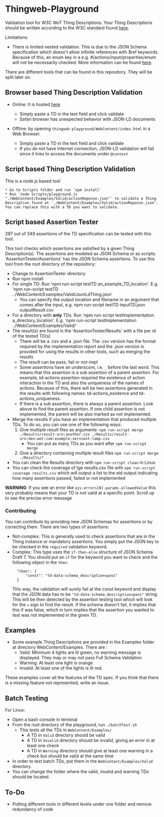 # Thingweb-Playground

Validation tool for W3C WoT Thing Descriptions. Your Thing Descriptions should be written according to the W3C standard found [here](https://w3c.github.io/wot-thing-description/#).

Limitations:

* There is limited nested validation. This is due to the JSON Schema specification which doesn't allow infinite references with $ref keywords. Because of this, an enum key in a e.g. #/actions/input/properties/enum will not be necessarily checked. More information can be found [here](http://json-schema.org/latest/json-schema-core.html#rfc.section.7).

There are different tools that can be found in this repository. They will be split later on.

## Browser based Thing Description Validation

* Online: It is hosted [here](http://plugfest.thingweb.io/playground/)
  * Simply paste a TD in the text field and click validate
  * Safari browser has unexpected behavior with JSON-LD documents

* Offline: by opening `thingweb-playground/WebContent/index.html` in a Web Browser.
  * Simply paste a TD in the text field and click validate
  * If you do not have Internet connection, JSON-LD validation will fail since it tries to access the documents under `@context`

## Script based Thing Description Validation

This is a node.js based tool

    * Go to Scripts folder and run `npm install`
    * Run `node Scripts/playground.js "./WebContent/Examples/Valid/actionReponse.json"` to validate a Thing Description found at `./WebContent/Examples/Valid/actionReponse.json'. You can replace this with a TD you want to validate.

## Script based Assertion Tester

297 out of 349 assertions of the TD specification can be tested with this tool.

This tool checks which assertions are satisfied by a given Thing Description(s). The assertions are modeled as JSON Schema or as scripts. 'AssertionTester/Assertions' has the JSON Schema assertions. To use this tool from the root directory of the repository:

* Change to AssertionTester directory
* Run npm install
* For single TD: Run 'npm run-script testTD an_example_TD_location'. E.g. 'npm run-script testTD ../WebContent/Examples/Valid/JsonLdThing.json' 
  * You can specify the output location and filename in an argument that comes after the input, e.g. npm run-script testTD inputTD.json outputResult.csv
* For a directory with **only** TDs: Run 'npm run-script testImplementation a_directory_location'. E.g. 'npm run-script testImplementation ../WebContent/Examples/Valid/' 
* The result(s) are found in the 'AssertionTester/Results' with a file per id of the tested TD(s)
  * There will be a .csv and a .json file. The .csv version has the format required by the implementation report and the .json version is provided for using the results in other tools, such as merging the results 
  * The result can be pass, fail or not-impl 
  * Some assertions have an underscore, i.e. `_` before the last word. This means that this assertion is a sub assertion of a parent assertion. For example, td-actions assertion required the existence of action interaction in the TD and also the uniqueness of the names of actions. Because of this, there will be two assertions generated in the results with following names: td-actions_existence and td-actions_uniqueness. 
  * If there is a sub assertion, there is always a parent assertion. Look above to find the parent assertion. If one child assertion is not implemented, the parent will be also marked as not implemented.
* Merge the results if you have an implementation that produced multiple TDs. To do so, you can use one of the following ways:
  1. Give multiple result files as arguments: `npm run-script merge ./Results/result-urn:another.csv ./Results/result-urn:dev:wot:com:example:servient:lamp.csv`
     * You can put as many TDs as you want after `npm run-script merge`
  2. Give a directory containing multiple result files `npm run-script merge ./Results/*`
* You can clean the Results directory with `npm run-script clean` in Linux
* You can check the coverage of tge results.csv file with `npm run-script coverage results.csv` which will output a list to the std output indicating how many assertions passed, failed or not implemented
  
**WARNING**: If you see an error like `ajv.errors[0].params.allowedValue` this very probably means that your TD is not valid at a specific point. Scroll up to see the precise error message

### Contributing

You can contribute by providing new JSON Schemas for assertions or by correcting them. There are two types of assertions:

* Not-complex: This is generally used to check assertions that are in the Thing instance or mandatory assertions. You simply put the JSON key to be checked in the `required` validation keyword.
* Complex: This type uses the `if-then-else` structure of JSON Schema Draft 7. You should put an `if` for the keyword you want to check and the following object in the `then`:
  ```
    "then": {
        "const": "td-data-schema_description=pass"
    }
  ```
  This way, the validation will surely fail at the const keyword and display that the JSON data has to be `"td-data-schema_description=pass"` string. This will be then detected by the assertion testing tool which will look for the `=` sign to find the result. If the schema doesn't fail, it implies that this if was false, which in turn implies that the assertion you wanted to test was not implemented in the given TD.

## Examples

* Some example Thing Descriptions are provided in the Examples folder at directory WebContent/Examples. There are :
  * Valid: Minimum 4 lights are lit green, no warning message is displayed. They may or may not pass Full Schema Validation
  * Warning: At least one light is orange
  * Invalid: At least one of the lights is lit red.

These examples cover all the features of the TD spec. If you think that there is a missing feature not represented, write an issue.

## Batch Testing

For Linux:
* Open a bash console in terminal
* From the root directory of the playground, run `./batchTest.sh`
    * This tests all the TDs in `WebContent/Examples/`
        * A TD in `Valid` directory should be valid
        * A TD in `Invalid` directory should be invalid, giving an error in at least one check
        * A TD in `Warning` directory should give at least one warning in a check but should be valid at the same time
* In order to test batch TDs, put them in the `WebContent/Examples/Valid` directory.
* You can change the folder where the valid, invalid and warning TDs should be located.

## To-Do

* Putting different tools in different levels under one folder and remove redundancy of code
